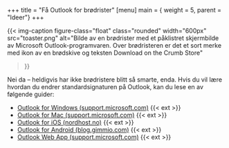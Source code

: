+++
title = "Få Outlook for brødrister"
[menu]
main = { weight = 5, parent = "Ideer"}
+++

<!-- markdownlint-disable MD013 -->

{{< img-caption
  figure-class="float"
    class="rounded"
    width="600px"
    src="toaster.png"
    alt="Bilde av en brødrister med et påklistret skjermbilde av Microsoft Outlook-programvaren. Over brødristeren er det et sort merke med ikon av en brødskive og teksten Download on the Crumb Store"
>}}

Nei da – heldigvis har ikke brødristere blitt så smarte, enda.
Hvis du vil lære hvordan du endrer standardsignaturen på Outlook,
kan du lese en av følgende guider:

- [Outlook for Windows (support.microsoft.com)][windows] {{< ext >}}
- [Outlook for Mac (support.microsoft.com)][mac] {{< ext >}}
- [Outlook for iOS (nordhost.no)][ios] {{< ext >}}
- [Outlook for Android (blog.gimmio.com)][android] {{< ext >}}
- [Outlook Web App (support.microsoft.com)][webapp] {{< ext >}}

[windows]: https://support.microsoft.com/nb-no/office/endre-e-postsignaturen-86597769-e4df-4320-b219-39d6e1a9e87b
[mac]: https://support.microsoft.com/nb-no/office/endre-eller-oppdatere-en-e-postsignatur-i-outlook-for-mac-d302cc7d-a269-4e3e-b3f1-5fc12e7d17a9
[ios]: https://nordhost.no/index.php?rp=%2Fknowledgebase%2F275%2FiOS-Legge-til-egen-signatur-i-Outlook-for-iOS..html&language=norwegian
[android]: https://blog.gimm.io/add-email-signature-outlook-app-android/
[webapp]: https://support.microsoft.com/nb-no/office/opprette-og-legge-til-en-e-postsignatur-i-outlook-web-app-0f230564-11b9-4239-83de-f10cbe4dfdfc
